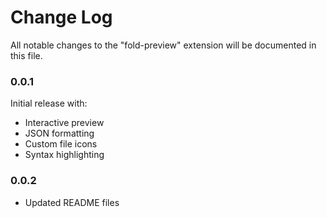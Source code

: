 # Change Log

All notable changes to the "fold-preview" extension will be documented in this file.

### 0.0.1
Initial release with:
- Interactive preview
- JSON formatting
- Custom file icons
- Syntax highlighting

### 0.0.2
- Updated README files